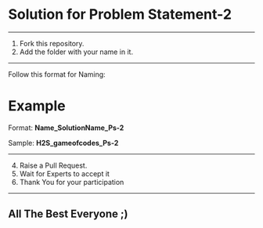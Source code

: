 # Solution for Problem Statement-2

***

1. Fork this repository.
2. Add the folder with your name in it.

***

Follow this format for Naming:
 
# Example

Format: **Name_SolutionName_Ps-2**
  
Sample: **H2S_gameofcodes_Ps-2**

***  
4. Raise a Pull Request.
5. Wait for Experts to accept it
6. Thank You for your participation 

***

## All The Best Everyone ;)
